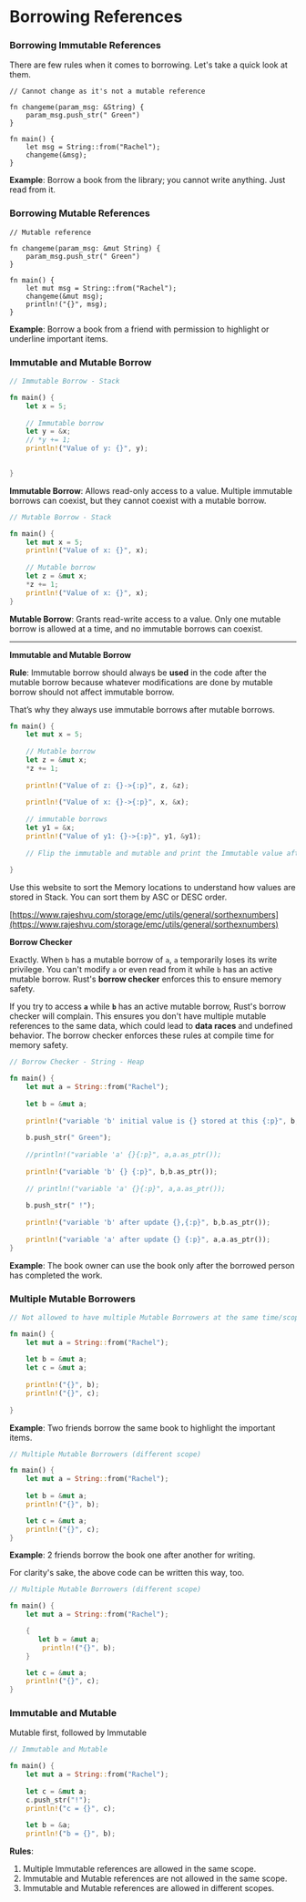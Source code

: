 # Borrowing References

### Borrowing Immutable References

There are few rules when it comes to borrowing. Let's take a quick look at them.

```
// Cannot change as it's not a mutable reference

fn changeme(param_msg: &String) {
    param_msg.push_str(" Green")
}

fn main() {
    let msg = String::from("Rachel");
    changeme(&msg);
}

```

**Example**: Borrow a book from the library; you cannot write anything. Just read from it.

### Borrowing Mutable References

```
// Mutable reference

fn changeme(param_msg: &mut String) {
    param_msg.push_str(" Green")
}

fn main() {
    let mut msg = String::from("Rachel");
    changeme(&mut msg);
    println!("{}", msg);
}
```

**Example**: Borrow a book from a friend with permission to highlight or underline important items.



### Immutable and Mutable Borrow

```rust
// Immutable Borrow - Stack

fn main() {
    let x = 5;
    
    // Immutable borrow
    let y = &x;
    // *y += 1;
    println!("Value of y: {}", y);
   

}

```

**Immutable Borrow**: Allows read-only access to a value. Multiple immutable borrows can coexist, but they cannot coexist with a mutable borrow.

```rust
// Mutable Borrow - Stack

fn main() {
    let mut x = 5;
    println!("Value of x: {}", x);
    
    // Mutable borrow
    let z = &mut x;
    *z += 1;
    println!("Value of x: {}", x);
}
```

**Mutable Borrow**: Grants read-write access to a value. Only one mutable borrow is allowed at a time, and no immutable borrows can coexist.

***

**Immutable and Mutable Borrow**

**Rule**: Immutable borrow should always be **used** in the code after the mutable borrow because whatever modifications are done by mutable borrow should not affect immutable borrow.&#x20;

That’s why they always use immutable borrows after mutable borrows.

```rust
fn main() {
    let mut x = 5;
    
    // Mutable borrow
    let z = &mut x;
    *z += 1;
    
    println!("Value of z: {}->{:p}", z, &z);
    
    println!("Value of x: {}->{:p}", x, &x);
    
    // immutable borrows
    let y1 = &x;
    println!("Value of y1: {}->{:p}", y1, &y1);
    
    // Flip the immutable and mutable and print the Immutable value after Mutable
  
}
```

Use this website to sort the Memory locations to understand how values are stored in Stack. You can sort them by ASC or DESC order.

[https://www.rajeshvu.com/storage/emc/utils/general/sorthexnumbers](https://www.rajeshvu.com/storage/emc/utils/general/sorthexnumbers)

**Borrow Checker**

Exactly. When `b` has a mutable borrow of `a`, `a` temporarily loses its write privilege. You can't modify `a` or even read from it while `b` has an active mutable borrow. Rust's **borrow checker** enforces this to ensure memory safety.

If you try to access **`a`** while **`b`** has an active mutable borrow, Rust's borrow checker will complain. This ensures you don't have multiple mutable references to the same data, which could lead to **data races** and undefined behavior. The borrow checker enforces these rules at compile time for memory safety.

```rust
// Borrow Checker - String - Heap

fn main() {
    let mut a = String::from("Rachel");
    
    let b = &mut a;
    
    println!("variable 'b' initial value is {} stored at this {:p}", b,b.as_ptr());
    
    b.push_str(" Green");
    
    //println!("variable 'a' {}{:p}", a,a.as_ptr());
    
    println!("variable 'b' {} {:p}", b,b.as_ptr());
    
    // println!("variable 'a' {}{:p}", a,a.as_ptr());
    
    b.push_str(" !");
    
    println!("variable 'b' after update {},{:p}", b,b.as_ptr());
    
    println!("variable 'a' after update {} {:p}", a,a.as_ptr());
}
```

**Example**: The book owner can use the book only after the borrowed person has completed the work.

### Multiple Mutable Borrowers

```rust
// Not allowed to have multiple Mutable Borrowers at the same time/scope

fn main() {
    let mut a = String::from("Rachel");
    
    let b = &mut a;
    let c = &mut a;
    
    println!("{}", b);
    println!("{}", c);
   
}
```

**Example**: Two friends borrow the same book to highlight the important items.



```rust
// Multiple Mutable Borrowers (different scope)

fn main() {
    let mut a = String::from("Rachel");
   
    let b = &mut a;
    println!("{}", b);

    let c = &mut a;
    println!("{}", c);
}
```

**Example**: 2 friends borrow the book one after another for writing.



For clarity's sake, the above code can be written this way, too.

```rust
// Multiple Mutable Borrowers (different scope)

fn main() {
    let mut a = String::from("Rachel");

    {    
       let b = &mut a;
        println!("{}", b);
    }

    let c = &mut a;
    println!("{}", c);
}
```

### Immutable and Mutable

Mutable  first, followed by Immutable

```rust
// Immutable and Mutable

fn main() {
    let mut a = String::from("Rachel");
    
    let c = &mut a;
    c.push_str("!");
    println!("c = {}", c);
    
    let b = &a;
    println!("b = {}", b);

```

**Rules**:

1. Multiple Immutable references are allowed in the same scope.
2. Immutable and Mutable references are not allowed in the same scope.
3. Immutable and Mutable references are allowed in different scopes.
